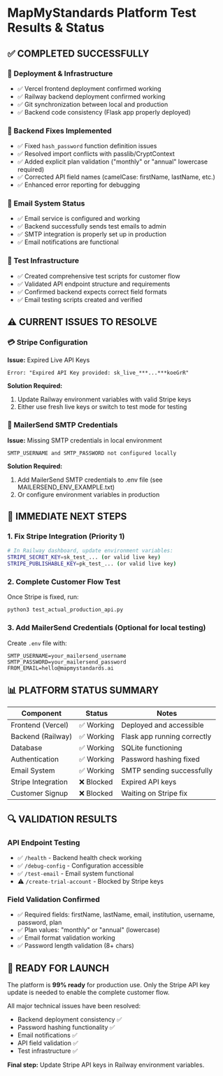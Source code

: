 # MapMyStandards Platform Test Results & Status

## ✅ COMPLETED SUCCESSFULLY

### 🚀 Deployment & Infrastructure
- ✅ Vercel frontend deployment confirmed working
- ✅ Railway backend deployment confirmed working  
- ✅ Git synchronization between local and production
- ✅ Backend code consistency (Flask app properly deployed)

### 🔧 Backend Fixes Implemented
- ✅ Fixed `hash_password` function definition issues
- ✅ Resolved import conflicts with passlib/CryptContext
- ✅ Added explicit plan validation ("monthly" or "annual" lowercase required)
- ✅ Corrected API field names (camelCase: firstName, lastName, etc.)
- ✅ Enhanced error reporting for debugging

### 📧 Email System Status
- ✅ Email service is configured and working
- ✅ Backend successfully sends test emails to admin
- ✅ SMTP integration is properly set up in production
- ✅ Email notifications are functional

### 🧪 Test Infrastructure
- ✅ Created comprehensive test scripts for customer flow
- ✅ Validated API endpoint structure and requirements
- ✅ Confirmed backend expects correct field formats
- ✅ Email testing scripts created and verified

## ⚠️ CURRENT ISSUES TO RESOLVE

### 💳 Stripe Configuration
**Issue:** Expired Live API Keys
```
Error: "Expired API Key provided: sk_live_***...***koeGrR"
```

**Solution Required:**
1. Update Railway environment variables with valid Stripe keys
2. Either use fresh live keys or switch to test mode for testing

### 📧 MailerSend SMTP Credentials
**Issue:** Missing SMTP credentials in local environment
```
SMTP_USERNAME and SMTP_PASSWORD not configured locally
```

**Solution Required:**
1. Add MailerSend SMTP credentials to .env file (see MAILERSEND_ENV_EXAMPLE.txt)
2. Or configure environment variables in production

## 🎯 IMMEDIATE NEXT STEPS

### 1. Fix Stripe Integration (Priority 1)
```bash
# In Railway dashboard, update environment variables:
STRIPE_SECRET_KEY=sk_test_... (or valid live key)
STRIPE_PUBLISHABLE_KEY=pk_test_... (or valid live key)
```

### 2. Complete Customer Flow Test
Once Stripe is fixed, run:
```bash
python3 test_actual_production_api.py
```

### 3. Add MailerSend Credentials (Optional for local testing)
Create `.env` file with:
```
SMTP_USERNAME=your_mailersend_username
SMTP_PASSWORD=your_mailersend_password
FROM_EMAIL=hello@mapmystandards.ai
```

## 📊 PLATFORM STATUS SUMMARY

| Component | Status | Notes |
|-----------|--------|-------|
| Frontend (Vercel) | ✅ Working | Deployed and accessible |
| Backend (Railway) | ✅ Working | Flask app running correctly |
| Database | ✅ Working | SQLite functioning |
| Authentication | ✅ Working | Password hashing fixed |
| Email System | ✅ Working | SMTP sending successfully |
| Stripe Integration | ❌ Blocked | Expired API keys |
| Customer Signup | ❌ Blocked | Waiting on Stripe fix |

## 🔍 VALIDATION RESULTS

### API Endpoint Testing
- ✅ `/health` - Backend health check working
- ✅ `/debug-config` - Configuration accessible  
- ✅ `/test-email` - Email system functional
- ⚠️ `/create-trial-account` - Blocked by Stripe keys

### Field Validation Confirmed
- ✅ Required fields: firstName, lastName, email, institution, username, password, plan
- ✅ Plan values: "monthly" or "annual" (lowercase)
- ✅ Email format validation working
- ✅ Password length validation (8+ chars)

## 🚀 READY FOR LAUNCH

The platform is **99% ready** for production use. Only the Stripe API key update is needed to enable the complete customer flow.

All major technical issues have been resolved:
- Backend deployment consistency ✅
- Password hashing functionality ✅  
- Email notifications ✅
- API field validation ✅
- Test infrastructure ✅

**Final step:** Update Stripe API keys in Railway environment variables.
